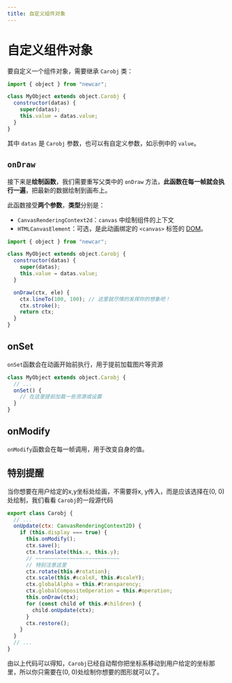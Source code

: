 ```yaml
---
title: 自定义组件对象
---
```


# 自定义组件对象

要自定义一个组件对象，需要继承 `Carobj` 类：

```javascript
import { object } from "newcar";

class MyObject extends object.Carobj {
  constructor(datas) {
    super(datas);
    this.value = datas.value;
  }
}
```

其中 `datas` 是 `Carobj` 参数，也可以有自定义参数，如示例中的 `value`。

## `onDraw`

接下来是**绘制函数**，我们需要重写父类中的 `onDraw` 方法，**此函数在每一帧就会执行一遍**，把最新的数据绘制到画布上。

此函数接受**两个参数**，**类型**分别是：

- `CanvasRenderingContext2d`：`canvas` 中绘制组件的上下文
- `HTMLCanvasElement`：可选，是此动画绑定的 `<canvas>` 标签的 [DOM](https://developer.mozilla.org/zh-CN/docs/Web/API/Document_Object_Model/Introduction)。

```javascript
import { object } from "newcar";

class MyObject extends object.Carobj {
  constructor(datas) {
    super(datas);
    this.value = datas.value;
  }

  onDraw(ctx, ele) {
    ctx.lineTo(100, 100); // 这里就尽情的发挥你的想象吧！
    ctx.stroke();
    return ctx;
  }
}
```

## onSet
`onSet`函数会在动画开始前执行，用于提前加载图片等资源
```javascript
class MyObject extends object.Carobj {
  // ...
  onSet() {
    // 在这里提前加载一些资源或设置
  }
}
```

## onModify
`onModify`函数会在每一帧调用，用于改变自身的值。

## 特别提醒
当你想要在用户给定的x,y坐标处绘画，不需要将x, y传入，而是应该选择在(0, 0)处绘制，我们看看 `Carobj`的一段源代码

```javascript
export class Carobj {
  // ...
  onUpdate(ctx: CanvasRenderingContext2D) {
    if (this.display === true) {
      this.onModify();
      ctx.save();
      ctx.translate(this.x, this.y);
      // ~~~~~~~~~~~~~~~~~~~~~~~~~~~
      // 特别注意这里
      ctx.rotate(this.#rotation);
      ctx.scale(this.#scaleX, this.#scaleY);
      ctx.globalAlpha = this.#transparency;
      ctx.globalCompositeOperation = this.#operation;
      this.onDraw(ctx);
      for (const child of this.#children) {
        child.onUpdate(ctx);
      }
      ctx.restore();
    }
  }
  // ...
}
```

由以上代码可以得知，`Carobj`已经自动帮你把坐标系移动到用户给定的坐标那里，所以你只需要在(0, 0)处绘制你想要的图形就可以了。
